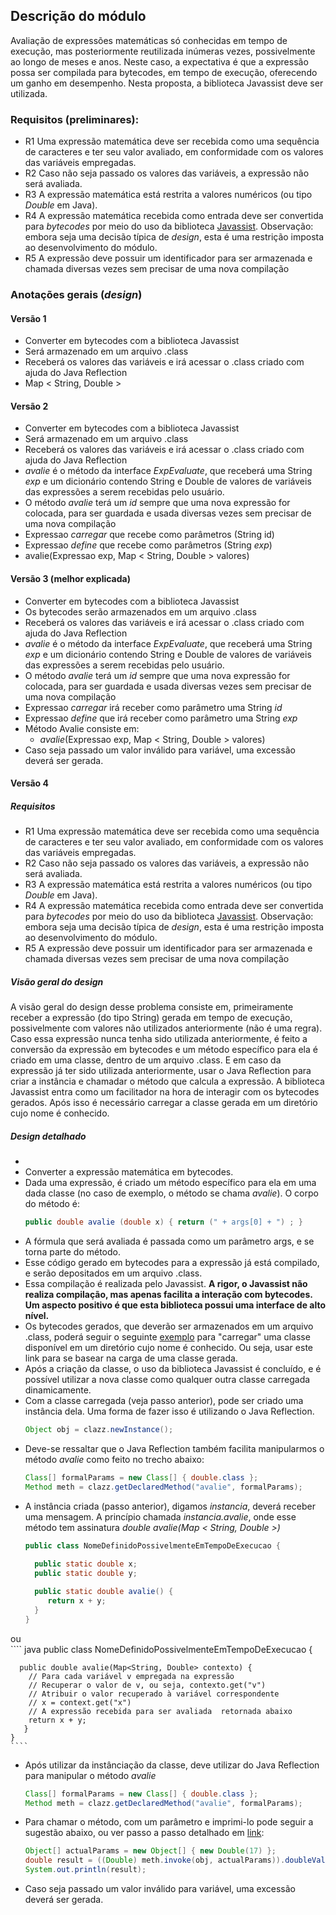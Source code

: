 ## Descrição do módulo
Avaliação de expressões matemáticas só conhecidas em tempo de execução, mas posteriormente reutilizada inúmeras vezes, possivelmente ao longo de meses e anos. Neste caso, a expectativa é que a expressão possa ser compilada para bytecodes, em tempo de execução, oferecendo um ganho em desempenho. Nesta proposta, a biblioteca Javassist deve ser utilizada.

### Requisitos (preliminares):
  - R1 Uma expressão matemática deve ser recebida como uma sequência de caracteres e ter seu valor avaliado, em conformidade com os valores das variáveis empregadas. 
  - R2 Caso não seja passado os valores das variáveis, a expressão não será avaliada.
  - R3 A expressão matemática está restrita a valores numéricos (ou tipo _Double_ em Java). 
  - R4 A expressão matemática recebida como entrada deve ser convertida para _bytecodes_ por meio do uso da biblioteca [Javassist](https://www.javassist.org/). Observação: embora seja uma decisão típica de _design_, esta é uma restrição imposta ao desenvolvimento do módulo.
  - R5 A expressão deve possuir um identificador para ser armazenada e chamada diversas vezes sem precisar de uma nova compilação
  
 ### Anotações gerais (_design_)
  #### Versão 1
  - Converter em bytecodes com a biblioteca Javassist
  - Será armazenado em um arquivo .class
  - Receberá os valores das variáveis e irá acessar o .class criado com ajuda do Java Reflection
  - Map < String, Double >
  
  #### Versão 2
  - Converter em bytecodes com a biblioteca Javassist
  - Será armazenado em um arquivo .class
  - Receberá os valores das variáveis e irá acessar o .class criado com ajuda do Java Reflection
  - _avalie_ é o método da interface _ExpEvaluate_, que receberá uma String _exp_ e um dicionário contendo String e Double de valores de variáveis das expressões a serem recebidas pelo usuário.
  - O método _avalie_ terá um _id_ sempre que uma nova expressão for colocada, para ser guardada e usada diversas vezes sem precisar de uma nova compilação
  - Expressao _carregar_ que recebe como parâmetros (String id)
  - Expressao _define_ que recebe como parâmetros (String _exp_)
  - avalie(Expressao exp, Map < String, Double > valores)

#### Versão 3 (melhor explicada)
  - Converter em bytecodes com a biblioteca Javassist
  - Os bytecodes serão armazenados em um arquivo .class
  - Receberá os valores das variáveis e irá acessar o .class criado com ajuda do Java Reflection
  - _avalie_ é o método da interface _ExpEvaluate_, que receberá uma String _exp_ e um dicionário contendo String e Double de valores de variáveis das expressões a serem recebidas pelo usuário.
  - O método _avalie_ terá um _id_ sempre que uma nova expressão for colocada, para ser guardada e usada diversas vezes sem precisar de uma nova compilação
  - Expressao _carregar_ irá receber como parâmetro uma String _id_
  - Expressao _define_ que irá receber como parâmetro uma String _exp_
  - Método Avalie consiste em:
    - _avalie_(Expressao exp, Map < String, Double > valores)
  - Caso seja passado um valor inválido para variável, uma excessão deverá ser gerada.
  
#### Versão 4
  ##### Requisitos 
   - R1 Uma expressão matemática deve ser recebida como uma sequência de caracteres e ter seu valor avaliado, em conformidade com os valores das variáveis empregadas. 
  - R2 Caso não seja passado os valores das variáveis, a expressão não será avaliada.
  - R3 A expressão matemática está restrita a valores numéricos (ou tipo _Double_ em Java). 
  - R4 A expressão matemática recebida como entrada deve ser convertida para _bytecodes_ por meio do uso da biblioteca [Javassist](https://www.javassist.org/). Observação: embora seja uma decisão típica de _design_, esta é uma restrição imposta ao desenvolvimento do módulo.
  - R5 A expressão deve possuir um identificador para ser armazenada e chamada diversas vezes sem precisar de uma nova compilação
  
  ##### Visão geral do design
   A visão geral do design desse problema consiste em, primeiramente receber a expressão (do tipo String) gerada em tempo de execução, possivelmente com valores não utilizados anteriormente (não é uma regra). Caso essa expressão nunca tenha sido utilizada anteriormente, é feito a conversão da expressão em bytecodes e um método específico para ela é criado em uma classe, dentro de um arquivo .class. E em caso da expressão já ter sido utilizada anteriormente, usar o Java Reflection para criar a instância e chamadar o método que calcula a expressão. A biblioteca Javassist entra como um facilitador na hora de interagir com os bytecodes gerados. Após isso é necessário carregar a classe gerada em um diretório cujo nome é conhecido.
    
    
 ##### Design detalhado
  - 
  - Converter a expressão matemática em bytecodes. 
  - Dada uma expressão, é criado um método específico para ela em uma dada classe (no caso de exemplo, o método se chama _avalie_). O corpo do método é:
    `````java
    public double avalie (double x) { return (" + args[0] + ") ; }  
    
  - A fórmula que será avaliada é passada como um parâmetro args, e se torna parte do método.  
  - Esse código gerado em bytecodes para a expressão já está compilado, e serão depositados em um arquivo .class.  
  - Essa compilação é realizada pelo Javassist. **A rigor, o Javassist não realiza compilação, mas apenas facilita a interação com bytecodes. Um aspecto positivo é que esta biblioteca possui uma interface de alto nível.**  
  - Os bytecodes gerados, que deverão ser armazenados em um arquivo .class, poderá seguir o seguinte [exemplo](https://stackoverflow.com/questions/6219829/method-to-dynamically-load-java-class-files) para "carregar" uma classe disponível em um diretório cujo nome é conhecido. Ou seja, usar este link para se basear na carga de uma classe gerada.  
  - Após a criação da classe, o uso da biblioteca Javassist é concluído, e é possível utilizar a nova classe como qualquer outra classe carregada dinamicamente.  
  - Com a classe carregada (veja passo anterior), pode ser criado uma instância dela. Uma forma de fazer isso é utilizando o Java Reflection.  
    ```` java
    Object obj = clazz.newInstance();
    ````  
  - Deve-se ressaltar que o Java Reflection também facilita manipularmos o método _avalie_ como feito no trecho abaixo:
    ```` java
    Class[] formalParams = new Class[] { double.class };
    Method meth = clazz.getDeclaredMethod("avalie", formalParams);
    ````  
  - A instância criada (passo anterior), digamos _instancia_, deverá receber uma mensagem. A princípio chamada _instancia.avalie_, onde esse método tem assinatura _double avalie(Map < String, Double >)_  
    ```` java
    public class NomeDefinidoPossivelmenteEmTempoDeExecucao {
  
      public static double x;
      public static double y;

      public static double avalie() {
         return x + y;
      }
    }
    ````  
  ou  
    ```` java
    public class NomeDefinidoPossivelmenteEmTempoDeExecucao {
  
      public double avalie(Map<String, Double> contexto) {
        // Para cada variável v empregada na expressão 
        // Recuperar o valor de v, ou seja, contexto.get("v")
        // Atribuir o valor recuperado à variável correspondente
        // x = context.get("x")
        // A expressão recebida para ser avaliada  retornada abaixo
        return x + y; 
       }
    }
    ````  
    
  - Após utilizar da instânciação da classe, deve utilizar do Java Reflection para manipular o método _avalie_  
  
    ````java
    Class[] formalParams = new Class[] { double.class };
    Method meth = clazz.getDeclaredMethod("avalie", formalParams);
    ````  
  - Para chamar o método, com um parâmetro e imprimi-lo pode seguir a sugestão abaixo, ou ver passo a passo detalhado em [link](https://javaranch.com/journal/200711/creating_java_classes_runtime_expression_evaluation.html):  
    ```` java
    Object[] actualParams = new Object[] { new Double(17) };
    double result = ((Double) meth.invoke(obj, actualParams)).doubleValue();
    System.out.println(result);
    ````  
  - Caso seja passado um valor inválido para variável, uma excessão deverá ser gerada.  


